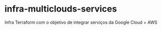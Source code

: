 # infra-multiclouds-services
Infra Terraform com o objetivo de integrar serviços da Google Cloud + AWS

